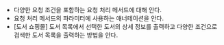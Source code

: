 - 다양한 요청 조건을 포함하는 요청 처리 메서드에 대해 안다.
- 요청 처리 메서드의 파라미터에 사용하는 애너테이션을 안다.
- [도서 쇼핑몰] 도서 목록에서 선택한 도서의 상세 정보를 출력하고 다양한 조건으로 검색한 도서 목록을 출력하는 방법을 안다.
